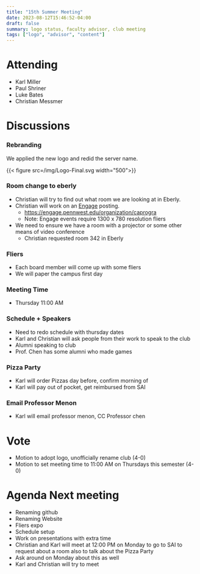```yaml
---
title: "15th Summer Meeting"
date: 2023-08-12T15:46:52-04:00
draft: false
summary: logo status, faculty advisor, club meeting
tags: ["logo", "advisor", "content"]
---
```


# Attending

- Karl Miller
- Paul Shriner
- Luke Bates
- Christian Messmer

# Discussions

### Rebranding

We applied the new logo and redid the server name.

{{< figure src=/img/Logo-Final.svg width="500">}}

### Room change to eberly

- Christian will try to find out what room we are looking at in Eberly.
- Christian will work on an [Engage](https://engage.pennwest.edu/) posting.
   - https://engage.pennwest.edu/organization/caprogra
   - Note: Engage events require 1300 x 780 resolution fliers
- We need to ensure we have a room with a projector or some other means of video conference
   - Christian requested room 342 in Eberly

### Fliers

- Each board member will come up with some fliers 
- We will paper the campus first day

### Meeting Time

- Thursday 11:00 AM

### Schedule + Speakers

- Need to redo schedule with thursday dates
- Karl and Christian will ask people from their work to speak to the club
- Alumni speaking to club
- Prof. Chen has some alumni who made games

### Pizza Party

- Karl will order Pizzas day before, confirm morning of
- Karl will pay out of pocket, get reimbursed from SAI

### Email Professor Menon

- Karl will email professor menon, CC Professor chen

# Vote

- Motion to adopt logo, unofficially rename club (4-0)
- Motion to set meeting time to 11:00 AM on Thursdays this semester (4-0)

# Agenda Next meeting

- Renaming github
- Renaming Website
- Fliers expo 
- Schedule setup
- Work on presentations with extra time
- Christian and Karl will meet at 12:00 PM on Monday to go to SAI to request about a room also to talk about the Pizza Party
- Ask around on Monday about this as well
- Karl and Christian will try to meet 


